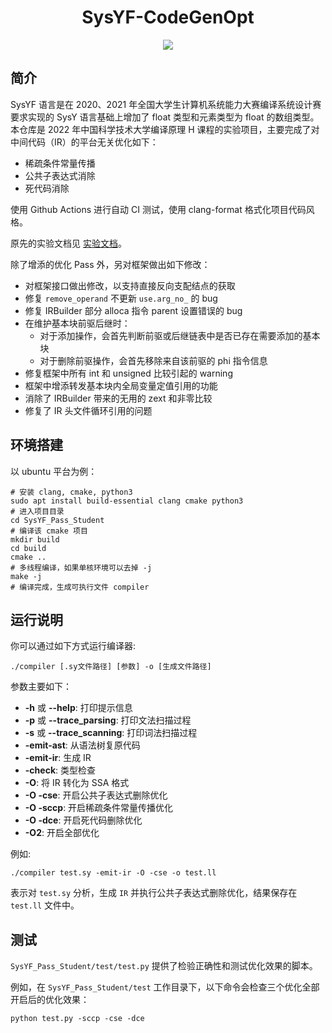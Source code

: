 <div align="center">
  
# SysYF-CodeGenOpt

</div>

<p align="center">

  <a href="https://github.com/liuly0322/sysyf_compiler_codegen_opt/actions/workflows/opt.yml">
    <img src="https://github.com/liuly0322/sysyf_compiler_codegen_opt/actions/workflows/opt.yml/badge.svg">
  </a>

</p>

## 简介

SysYF 语言是在 2020、2021 年全国大学生计算机系统能力大赛编译系统设计赛要求实现的 SysY 语言基础上增加了 float 类型和元素类型为 float 的数组类型。本仓库是 2022 年中国科学技术大学编译原理 H 课程的实验项目，主要完成了对中间代码（IR）的平台无关优化如下：

- 稀疏条件常量传播
- 公共子表达式消除
- 死代码消除

使用 Github Actions 进行自动 CI 测试，使用 clang-format 格式化项目代码风格。

原先的实验文档见 [实验文档](./doc.md)。

除了增添的优化 Pass 外，另对框架做出如下修改：

- 对框架接口做出修改，以支持直接反向支配结点的获取
- 修复 `remove_operand` 不更新 `use.arg_no_` 的 bug
- 修复 IRBuilder 部分 alloca 指令 parent 设置错误的 bug
- 在维护基本块前驱后继时：
  - 对于添加操作，会首先判断前驱或后继链表中是否已存在需要添加的基本块
  - 对于删除前驱操作，会首先移除来自该前驱的 phi 指令信息
- 修复框架中所有 int 和 unsigned 比较引起的 warning
- 框架中增添转发基本块内全局变量定值引用的功能
- 消除了 IRBuilder 带来的无用的 zext 和非零比较
- 修复了 IR 头文件循环引用的问题

## 环境搭建

以 ubuntu 平台为例：

```shell
# 安装 clang, cmake, python3
sudo apt install build-essential clang cmake python3
# 进入项目目录
cd SysYF_Pass_Student
# 编译该 cmake 项目
mkdir build
cd build
cmake ..
# 多线程编译，如果单核环境可以去掉 -j
make -j
# 编译完成，生成可执行文件 compiler
```

## 运行说明

你可以通过如下方式运行编译器:

```
./compiler [.sy文件路径] [参数] -o [生成文件路径]
```

参数主要如下：

- **-h** 或 **--help**: 打印提示信息
- **-p** 或 **--trace_parsing**: 打印文法扫描过程
- **-s** 或 **--trace_scanning**: 打印词法扫描过程
- **-emit-ast**: 从语法树复原代码
- **-emit-ir**: 生成 IR
- **-check**: 类型检查
- **-O**: 将 IR 转化为 SSA 格式
- **-O -cse**: 开启公共子表达式删除优化
- **-O -sccp**: 开启稀疏条件常量传播优化
- **-O -dce**: 开启死代码删除优化
- **-O2**: 开启全部优化

例如:

```
./compiler test.sy -emit-ir -O -cse -o test.ll
```

表示对 `test.sy` 分析，生成 `IR` 并执行公共子表达式删除优化，结果保存在 `test.ll` 文件中。

## 测试

`SysYF_Pass_Student/test/test.py` 提供了检验正确性和测试优化效果的脚本。

例如，在 `SysYF_Pass_Student/test` 工作目录下，以下命令会检查三个优化全部开启后的优化效果：

`python test.py -sccp -cse -dce`
